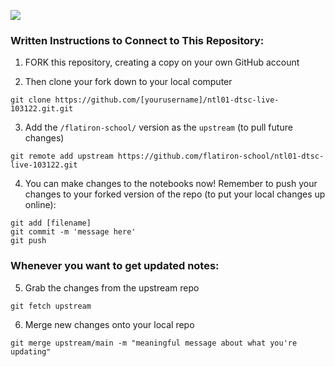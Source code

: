 ![](https://media.giphy.com/media/igDIvcIMMGIne/giphy.gif)

### Written Instructions to Connect to This Repository:

1. FORK this repository, creating a copy on your own GitHub account

2. Then clone your fork down to your local computer
```
git clone https://github.com/[yourusername]/ntl01-dtsc-live-103122.git.git
```

3. Add the `/flatiron-school/` version as the `upstream` (to pull future changes)
```
git remote add upstream https://github.com/flatiron-school/ntl01-dtsc-live-103122.git
```

4. You can make changes to the notebooks now! Remember to push your changes to your forked version of the repo (to put your local changes up online):
```
git add [filename]
git commit -m 'message here'
git push
```

### Whenever you want to get updated notes:

5. Grab the changes from the upstream repo
```
git fetch upstream
```

6. Merge new changes onto your local repo
```
git merge upstream/main -m "meaningful message about what you're updating"
```
